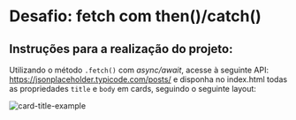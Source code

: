 # Desafio: fetch com then()/catch()

## Instruções para a realização do projeto:

Utilizando o método `.fetch()` com *async/await*, acesse à seguinte API: https://jsonplaceholder.typicode.com/posts/ e disponha no index.html todas as propriedades `title` e `body` em cards, seguindo o seguinte layout:

![card-title-example](../../assets/card-title-example.png)
